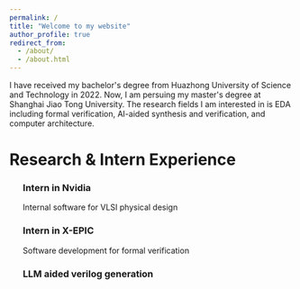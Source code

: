 ```yaml
---
permalink: /
title: "Welcome to my website"
author_profile: true
redirect_from: 
  - /about/
  - /about.html
---
```


I have received my bachelor's degree from Huazhong University of Science and Technology in 2022. Now, I am persuing my master's degree at Shanghai Jiao Tong University. The research fields I am interested in is EDA including formal verification, AI-aided synthesis and verification, and computer architecture.

Research & Intern Experience
======
<ul>
  <il><h3>Intern in Nvidia</h3>
    Internal software for VLSI physical design
  </il>
  <il><h3>Intern in X-EPIC</h3>
    Software development for formal verification
  </il>
  <il><h3>LLM aided verilog generation</h3>
    
  </il>
</ul>

